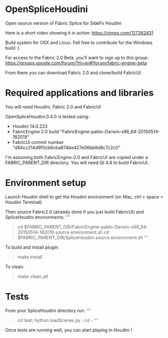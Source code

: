 # OpenSpliceHoudini

Open source version of Fabric Splice for SideFx Houdini

Here is a short video showing it in action: https://vimeo.com/127362431

Build system for OSX and Linux. Fell free to contribute for the Windows build :)

For access to the Fabric 2.0 Beta, you’ll want to sign up to this group:
https://groups.google.com/forum/?hl=en#!forum/fabric-engine-beta

From there you can download Fabric 2.0 and clone/build FabricUI.

# Required applications and libraries

You will need Houdini, Fabric 2.0 and FabricUI

OpenSpliceHoudini.0.4.0 is tested using:
* Houdini 14.0.223
* FabricEngine 2.0 build "FabricEngine-pablo-Darwin-x86_64-20150514-182019"
* FabricUI commit number "d84cc214d9f0cb6cba874be427e06bb8d8c7c2c0"

I'm assuming both FabricEngine-2.0 and FabricUI are copied under a FABRIC_PARENT_DIR directory.
You will need Qt 4.8 to build FabricUI.

# Environment setup

Launch Houdini shell to get the Houdini environment (on Mac, ctrl + space > Houdini Terminal)

Then source Fabric2.0 (already done if you just build FabricUI) and SpliceHoudini environments:
'''
> cd $FABRIC_PARENT_DIR/FabricEngine-pablo-Darwin-x86_64-20150514-182019
> source environment.sh
> cd $FABRIC_PARENT_DIR/SpliceHoudini
> source environment.sh
'''

To build and install plugin:
> make install

To clean:
> make clean_all

# Tests

From your SpliceHoudini directory run:
'''
> cd test; hython loadScenes.py ; cd -
'''

Once tests are running well, you can start playing in Houdini !
